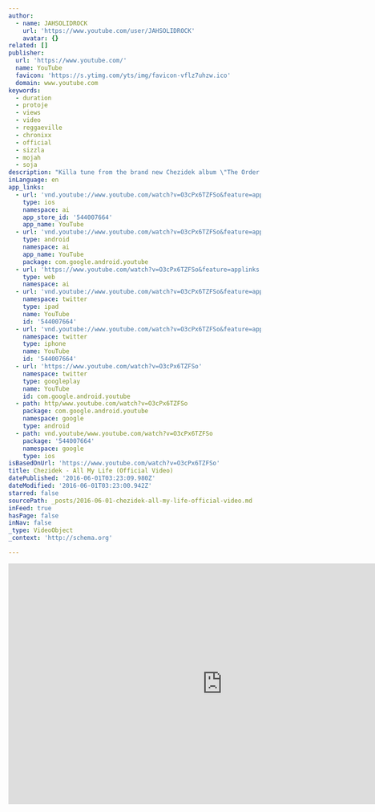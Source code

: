 ```yaml
---
author:
  - name: JAHSOLIDROCK
    url: 'https://www.youtube.com/user/JAHSOLIDROCK'
    avatar: {}
related: []
publisher:
  url: 'https://www.youtube.com/'
  name: YouTube
  favicon: 'https://s.ytimg.com/yts/img/favicon-vflz7uhzw.ico'
  domain: www.youtube.com
keywords:
  - duration
  - protoje
  - views
  - video
  - reggaeville
  - chronixx
  - official
  - sizzla
  - mojah
  - soja
description: "Killa tune from the brand new Chezidek album \"The Order of Melchezedik\" Available as CD or WAV/MP3 download now @ http://jahsolidrock.greedbag.com All My Life is also available as a limited edition 7\" Vinyl. Be quick, only 300 copies! Riddim produced and mixed by The Skankin' Monks @ Studio de Geluiderij."
inLanguage: en
app_links:
  - url: 'vnd.youtube://www.youtube.com/watch?v=O3cPx6TZFSo&feature=applinks'
    type: ios
    namespace: ai
    app_store_id: '544007664'
    app_name: YouTube
  - url: 'vnd.youtube://www.youtube.com/watch?v=O3cPx6TZFSo&feature=applinks'
    type: android
    namespace: ai
    app_name: YouTube
    package: com.google.android.youtube
  - url: 'https://www.youtube.com/watch?v=O3cPx6TZFSo&feature=applinks'
    type: web
    namespace: ai
  - url: 'vnd.youtube://www.youtube.com/watch?v=O3cPx6TZFSo&feature=applinks'
    namespace: twitter
    type: ipad
    name: YouTube
    id: '544007664'
  - url: 'vnd.youtube://www.youtube.com/watch?v=O3cPx6TZFSo&feature=applinks'
    namespace: twitter
    type: iphone
    name: YouTube
    id: '544007664'
  - url: 'https://www.youtube.com/watch?v=O3cPx6TZFSo'
    namespace: twitter
    type: googleplay
    name: YouTube
    id: com.google.android.youtube
  - path: http/www.youtube.com/watch?v=O3cPx6TZFSo
    package: com.google.android.youtube
    namespace: google
    type: android
  - path: vnd.youtube/www.youtube.com/watch?v=O3cPx6TZFSo
    package: '544007664'
    namespace: google
    type: ios
isBasedOnUrl: 'https://www.youtube.com/watch?v=O3cPx6TZFSo'
title: Chezidek - All My Life (Official Video)
datePublished: '2016-06-01T03:23:09.980Z'
dateModified: '2016-06-01T03:23:00.942Z'
starred: false
sourcePath: _posts/2016-06-01-chezidek-all-my-life-official-video.md
inFeed: true
hasPage: false
inNav: false
_type: VideoObject
_context: 'http://schema.org'

---
```

<iframe src="https://cdn.embedly.com/widgets/media.html?src=https%3A%2F%2Fwww.youtube.com%2Fembed%2FO3cPx6TZFSo%3Ffeature%3Doembed&amp;url=http%3A%2F%2Fwww.youtube.com%2Fwatch%3Fv%3DO3cPx6TZFSo&amp;image=https%3A%2F%2Fi.ytimg.com%2Fvi%2FO3cPx6TZFSo%2Fhqdefault.jpg&amp;key=b7d04c9b404c499eba89ee7072e1c4f7&amp;type=text%2Fhtml&amp;schema=youtube" width="854" height="480" scrolling="no" frameborder="0" allowfullscreen="" style=""></iframe>